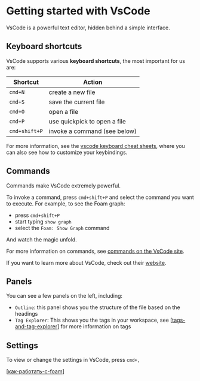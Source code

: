 # Getting started with VsCode

VsCode is a powerful text editor, hidden behind a simple interface.

## Keyboard shortcuts

VsCode supports various **keyboard shortcuts**, the most important for us are:

| Shortcut      | Action                       |
| ------------- | ---------------------------- |
| `cmd+N`       | create a new file            |
| `cmd+S`       | save the current file        |
| `cmd+O`       | open a file                  |
| `cmd+P`       | use quickpick to open a file |
| `cmd+shift+P` | invoke a command (see below) |

For more information, see the [vscode keyboard cheat sheets](https://code.visualstudio.com/docs/getstarted/keybindings#_keyboard-shortcuts-reference), where you can also see how to customize your keybindings.

## Commands

Commands make VsCode extremely powerful.

To invoke a command, press `cmd+shift+P` and select the command you want to execute.
For example, to see the Foam graph:

- press `cmd+shift+P`
- start typing `show graph`
- select the `Foam: Show Graph` command

And watch the magic unfold.

For more information on commands, see [commands on the VsCode site](https://code.visualstudio.com/docs/getstarted/userinterface#_command-palette).

If you want to learn more about VsCode, check out their [website](https://code.visualstudio.com/docs#first-steps).

## Panels

You can see a few panels on the left, including:

- `Outline`: this panel shows you the structure of the file based on the headings
- `Tag Explorer`: This shows you the tags in your workspace, see [[tags-and-tag-explorer]] for more information on tags

## Settings

To view or change the settings in VsCode, press `cmd+,`

[[как-работать-с-foam]]

[//begin]: # "Autogenerated link references for markdown compatibility"
[tags-and-tag-explorer]: ../docs/features/tags-and-tag-explorer "Tags and Tag Explorer"
[как-работать-с-foam]: как-работать-с-foam "Как работать с foam"
[//end]: # "Autogenerated link references"